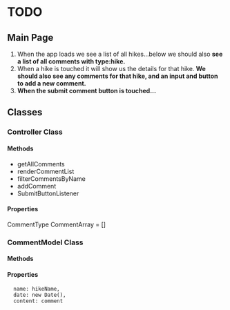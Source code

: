 # TODO
## Main Page
  1. When the app loads we see a list of all hikes...below we should also **see a list of all comments with type:hike.**
  1. When a hike is touched it will show us the details for that hike. **We should also see any comments for that hike, and an input and button to add a new comment.**
  1. **When the submit comment button is touched...**

## Classes
### Controller Class
#### Methods
  * getAllComments
  * renderCommentList
  * filterCommentsByName
  * addComment
  * SubmitButtonListener
#### Properties
CommentType
CommentArray = []

### CommentModel Class
#### Methods
#### Properties
      name: hikeName,
      date: new Date(),
      content: comment
